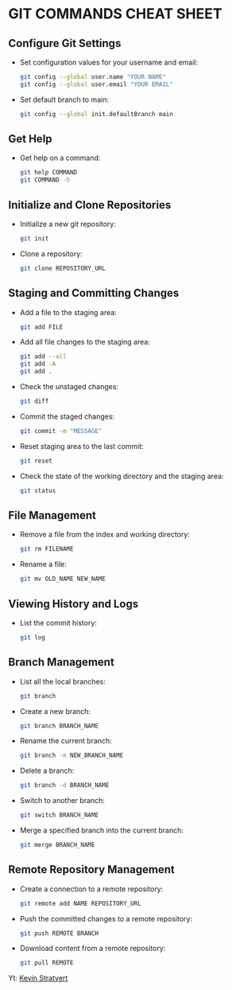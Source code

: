 
# GIT COMMANDS CHEAT SHEET

## Configure Git Settings

- Set configuration values for your username and email:
  ```bash
  git config --global user.name "YOUR NAME"
  git config --global user.email "YOUR EMAIL"
  ```
- Set default branch to main:
  ```bash
  git config --global init.defaultBranch main
  ```

## Get Help

- Get help on a command:
  ```bash
  git help COMMAND
  git COMMAND -h
  ```

## Initialize and Clone Repositories

- Initialize a new git repository:
  ```bash
  git init
  ```
- Clone a repository:
  ```bash
  git clone REPOSITORY_URL
  ```

## Staging and Committing Changes

- Add a file to the staging area:
  ```bash
  git add FILE
  ```
- Add all file changes to the staging area:
  ```bash
  git add --all
  git add -A
  git add .
  ```
- Check the unstaged changes:
  ```bash
  git diff
  ```
- Commit the staged changes:
  ```bash
  git commit -m "MESSAGE"
  ```
- Reset staging area to the last commit:
  ```bash
  git reset
  ```
- Check the state of the working directory and the staging area:
  ```bash
  git status
  ```

## File Management

- Remove a file from the index and working directory:
  ```bash
  git rm FILENAME
  ```
- Rename a file:
  ```bash
  git mv OLD_NAME NEW_NAME
  ```

## Viewing History and Logs

- List the commit history:
  ```bash
  git log
  ```

## Branch Management

- List all the local branches:
  ```bash
  git branch
  ```
- Create a new branch:
  ```bash
  git branch BRANCH_NAME
  ```
- Rename the current branch:
  ```bash
  git branch -m NEW_BRANCH_NAME
  ```
- Delete a branch:
  ```bash
  git branch -d BRANCH_NAME
  ```
- Switch to another branch:
  ```bash
  git switch BRANCH_NAME
  ```
- Merge a specified branch into the current branch:
  ```bash
  git merge BRANCH_NAME
  ```

## Remote Repository Management

- Create a connection to a remote repository:
  ```bash
  git remote add NAME REPOSITORY_URL
  ```
- Push the committed changes to a remote repository:
  ```bash
  git push REMOTE BRANCH
  ```
- Download content from a remote repository:
  ```bash
  git pull REMOTE
  ```

Yt: [Kevin Stratvert](https://www.youtube.com/@KevinStratvert)
